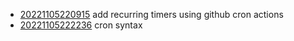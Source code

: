 - [20221105220915](/zet/20221105220915/README.md) add recurring timers using github cron actions
- [20221105222236](/zet/20221105222236/README.md) cron syntax
